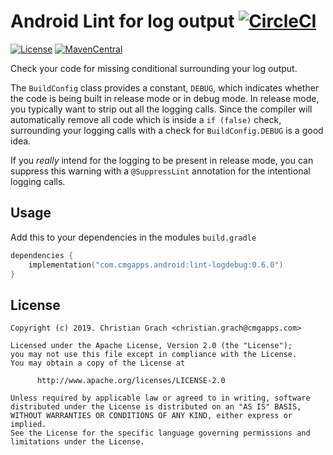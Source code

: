 # Android Lint for log output [![CircleCI](https://circleci.com/gh/chrimaeon/lint-logdebug.svg?style=svg)](https://circleci.com/gh/chrimaeon/lint-logdebug)

[![License](https://img.shields.io/badge/license-Apache%202-blue.svg?style=for-the-badge)](https://www.apache.org/licenses/LICENSE-2.0)
[![MavenCentral](https://img.shields.io/maven-central/v/com.cmgapps.android/lint-logdebug?style=for-the-badge)](https://repo1.maven.org/maven2/com/cmgapps/android/lint-logdebug)

Check your code for missing conditional surrounding your log output.

The `BuildConfig` class provides a constant, `DEBUG`, which indicates whether the code is being built in release mode or
in debug mode. In release mode, you typically want to strip out all the logging calls. Since the compiler will
automatically remove all code which is inside a `if (false)` check, surrounding your logging calls with a check for
`BuildConfig.DEBUG` is a good idea.

If you *really* intend for the logging to be present in release mode, you can suppress this warning with
a `@SuppressLint`
annotation for the intentional logging calls.

## Usage

Add this to your dependencies in the modules `build.gradle`

```kotlin
dependencies {
    implementation("com.cmgapps.android:lint-logdebug:0.6.0")
}
```

## License

```text
Copyright (c) 2019. Christian Grach <christian.grach@cmgapps.com>

Licensed under the Apache License, Version 2.0 (the "License");
you may not use this file except in compliance with the License.
You may obtain a copy of the License at

      http://www.apache.org/licenses/LICENSE-2.0

Unless required by applicable law or agreed to in writing, software
distributed under the License is distributed on an "AS IS" BASIS,
WITHOUT WARRANTIES OR CONDITIONS OF ANY KIND, either express or implied.
See the License for the specific language governing permissions and
limitations under the License.
```
